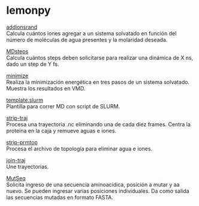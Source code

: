 # lemonpy

[addionsrand](addionsrand.py)  
Calcula cuántos iones agregar a un sistema solvatado en función del número de moléculas de agua presentes y la molaridad deseada.  

[MDsteps](MDsteps.py)  
Calcula cuántos steps deben solicitarse para realizar una dinámica de X ns, dado un step de Y fs.

[minimize](minimize.sh)  
Realiza la minimización energética en tres pasos de un sistema solvatado. Muestra los resultados en VMD.

[template.slurm](template.slurm)  
Plantilla para correr MD con script de SLURM.

[strip-traj](process-cpptraj.sh)  
Procesa una trayectoria .nc eliminando una de cada diez frames. Centra la proteína en la caja y remueve aguas e iones.

[strip-prmtop](strip-prmtop.sh)  
Procesa el archivo de topología para eliminar agua e iones.

[join-traj](join-traj.sh)  
Une trayectorias.

[MutSeq](MutSeq.py)  
Solicita ingreso de una secuencia aminoacídica, posición a mutar y aa nuevo. Se pueden ingresar varias posiciones individuales. Da como salida las secuencias mutadas en formato FASTA.  
